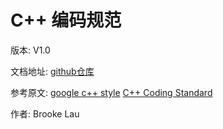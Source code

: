 # C++ 编码规范


版本: V1.0

文档地址: [github仓库](https://lxbwolf.gitbooks.io/cplusplus_coding_standard/content/)

参考原文: [google c++ style](https://google.github.io/styleguide/cppguide.html)
         [C++ Coding Standard](http://www.possibility.com/Cpp/CppCodingStandard.html)

作者: Brooke Lau
